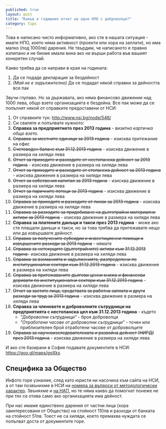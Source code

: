 ```yaml
---
published: true
layout: post
title: "Какъв е годишния отчет на едно НПО с доброволци?"
category: tips
---
```


Това е написано чисто информативно, ако сте в нашата ситуация - имате НПО, което няма активност (проекти или хора на заплати), но има малко (под 1000лв) дарения. Не твърдим, че написаното е правно изпипано и не бихме имали вина ако не върши работа във вашият конкретен случай.

Какво трябва да се направи в края на годината:
1. Да се подаде декларация за бездейност
1. *(Май не е задължително)* Да се подадат някой справки за дейността все пак 

Звучи глупаво. Но за държавата, ако няма финансово движение над 1000 лева, общо взето организацията е бездейна. Все пак може да се попълнят някой от справките предоставени от НСИ:

1. От справките тук: http://www.nsi.bg/node/546/
1. Си сваляте и попълвате нужното:
  1. **Справка за предприятието през 2013 година** - _визитна картичка общо взето._
  2. ~~Справка за местните единици за 2013 година~~ - изисква притежание на офис
  3. ~~Счетоводен баланс към 31.12.2013 година~~ - изисква движение в размера на хиляди лева
  4. ~~Отчет за приходите и разходите от нестопанска дейност за 2013 година~~  - изисква движение в размера на хиляди лева
  5. ~~Отчет за приходите и разходите от стопанска дейност за 2013 година~~ - изисква движение в размера на хиляди лева
  6. ~~Отчет за собствения капитал за 2013 година~~ - изисква движение в размера на хиляди лева
  7. ~~Отчет за паричните потоци за 2013 година~~ - изисква движение в размера на хиляди лева
  8. ~~Справка за приходите и разходите от лихви за 2013 година~~ - изисква движение в размера на хиляди лева
  9. ~~Справка за разходите за придобиване на дълготрайни материални активи за 2013 година~~ - изисква движение в размера на хиляди лева
  10. **Справка за платените данъци и такси през 2013 година** - може ако сте плащали данъци и такси, но за това трябва да притежавате нещо или да извършвате дейност.
  11. ~~Справка за получените субсидии и инвестиционни помощи и извършените разходи за 2013 година~~ - нямате
  12. ~~Справка за нетекущите (дълготрайните) активи към 31.12.2013 година~~- изисква движение в размера на хиляди лева
  13. ~~Справка за вземанията и задълженията, разпределени по институционални сектори към 31.12.2013 година~~ - изисква движение в размера на хиляди лева
  14. ~~Справка за притежаваните дългови ценни книжа и финансови деривати по институционални сектори към 31.12.2013 година~~ - изисква движение в размера на хиляди лева
  15. ~~Отчет за заетите лица, средствата за работна заплата и други разходи за труд за 2013 година~~ - изисква движение в размера на хиляди лева
  16. **Справка за членовете и доброволните сътрудници на предприятията с нестопанска цел към 31.12.2013 година** - където
      - _"Доброволни сътрудници"_ - броя доброволци
      - _"Отработени часове от доброволни сътрудници"_ - точен или приблизителен брой отработени часове от доброволците
  17. ~~Справка за научноизследователската и развойна дейност (НИРД) през 2013 година~~  - изисква движение в размера на хиляди лева

И ако сте базирани в София подавате документите в НСИ: https://goo.gl/maps/gqXks

## Специфика за Общество
Инфото горе узнахме, след като юристи ни насочиха към сайта на НСИ, а от там позвънихме в НСИ на [номера за въпроси от методологически характер](http://www.nsi.bg/node/509). Звъняхме и [на НАП](http://www.nap.bg/page?id=24), но те няма какво да помогнат понеже не при тях се отива само ако организацията има дейност. 

При нас имаме единствено дарения от частни лица (хора заинтересовани от Общество) на стойност 110лв и разходи от банката на стойност 51лв. Тоест не са хиляди, което премахва нуждата се попълват доста от документите горе.